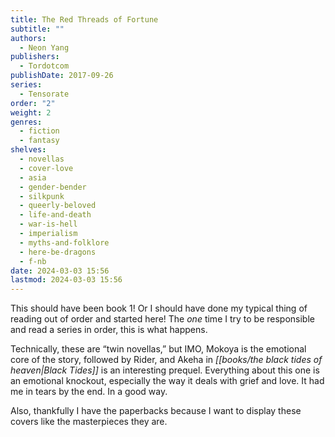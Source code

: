 ```yaml
---
title: The Red Threads of Fortune
subtitle: ""
authors:
  - Neon Yang
publishers:
  - Tordotcom
publishDate: 2017-09-26
series:
  - Tensorate
order: "2"
weight: 2
genres:
  - fiction
  - fantasy
shelves:
  - novellas
  - cover-love
  - asia
  - gender-bender
  - silkpunk
  - queerly-beloved
  - life-and-death
  - war-is-hell
  - imperialism
  - myths-and-folklore
  - here-be-dragons
  - f-nb
date: 2024-03-03 15:56
lastmod: 2024-03-03 15:56
---
```

This should have been book 1! Or I should have done my typical thing of reading out of order and started here! The _one_ time I try to be responsible and read a series in order, this is what happens.  
  
Technically, these are “twin novellas,” but IMO, Mokoya is the emotional core of the story, followed by Rider, and Akeha in *[[books/the black tides of heaven|Black Tides]]* is an interesting prequel. Everything about this one is an emotional knockout, especially the way it deals with grief and love. It had me in tears by the end. In a good way.  
  
Also, thankfully I have the paperbacks because I want to display these covers like the masterpieces they are.